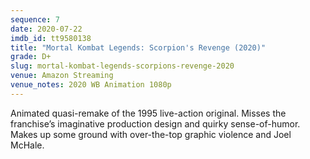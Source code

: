 ```yaml
---
sequence: 7
date: 2020-07-22
imdb_id: tt9580138
title: "Mortal Kombat Legends: Scorpion's Revenge (2020)"
grade: D+
slug: mortal-kombat-legends-scorpions-revenge-2020
venue: Amazon Streaming
venue_notes: 2020 WB Animation 1080p
---
```


Animated quasi-remake of the 1995 live-action original. <span data-snippet>Misses the franchise’s imaginative production design and quirky sense-of-humor.</span> Makes up some ground with over-the-top graphic violence and Joel McHale.
